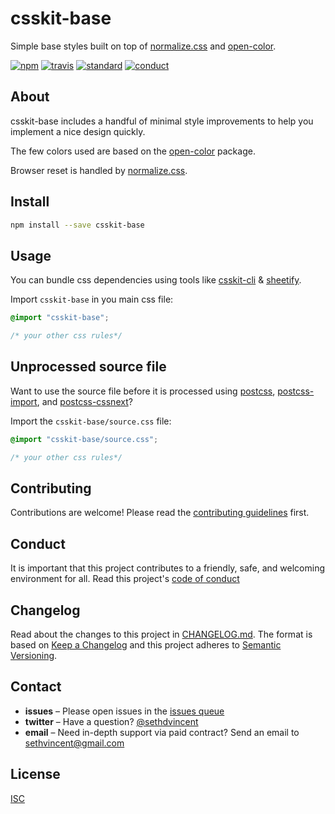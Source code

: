 # csskit-base

Simple base styles built on top of [normalize.css](https://npmjs.com/normalize.css) and [open-color](https://npmjs.com/open-color).

[![npm][npm-image]][npm-url]
[![travis][travis-image]][travis-url]
[![standard][standard-image]][standard-url]
[![conduct][conduct]][conduct-url]

[npm-image]: https://img.shields.io/npm/v/csskit-base.svg?style=flat-square
[npm-url]: https://www.npmjs.com/package/csskit-base
[travis-image]: https://img.shields.io/travis/csskit/csskit-base.svg?style=flat-square
[travis-url]: https://travis-ci.org/csskit/csskit-base
[standard-image]: https://img.shields.io/badge/code%20style-standard-brightgreen.svg?style=flat-square
[standard-url]: http://npm.im/standard
[conduct]: https://img.shields.io/badge/code%20of%20conduct-contributor%20covenant-green.svg?style=flat-square
[conduct-url]: CONDUCT.md

## About

csskit-base includes a handful of minimal style improvements to help you implement a nice design quickly.

The few colors used are based on the [open-color](https://npmjs.com/open-color) package.

Browser reset is handled by [normalize.css](https://npmjs.com/normalize.css).

## Install

```sh
npm install --save csskit-base
```

## Usage

You can bundle css dependencies using tools like [csskit-cli](https://npmjs.com/csskit-cli) & [sheetify](https://npmjs.com/sheetify).

Import `csskit-base` in you main css file:

```css
@import "csskit-base";

/* your other css rules*/
```

## Unprocessed source file

Want to use the source file before it is processed using [postcss](https://npmjs.com/postcss), [postcss-import](https://npmjs.com/postcss-import), and [postcss-cssnext](https://npmjs.com/postcss-cssnext)?

Import the `csskit-base/source.css` file:

```css
@import "csskit-base/source.css";

/* your other css rules*/
```

## Contributing

Contributions are welcome! Please read the [contributing guidelines](CONTRIBUTING.md) first.

## Conduct

It is important that this project contributes to a friendly, safe, and welcoming environment for all. Read this project's [code of conduct](CONDUCT.md)

## Changelog

Read about the changes to this project in [CHANGELOG.md](CHANGELOG.md). The format is based on [Keep a Changelog](http://keepachangelog.com/) and this project adheres to [Semantic Versioning](http://semver.org/).

## Contact

- **issues** – Please open issues in the [issues queue](https://github.com/sethvincent/base/issues)
- **twitter** – Have a question? [@sethdvincent](https://twitter.com/sethdvincent)
- **email** – Need in-depth support via paid contract? Send an email to sethvincent@gmail.com

## License

[ISC](LICENSE.md)
